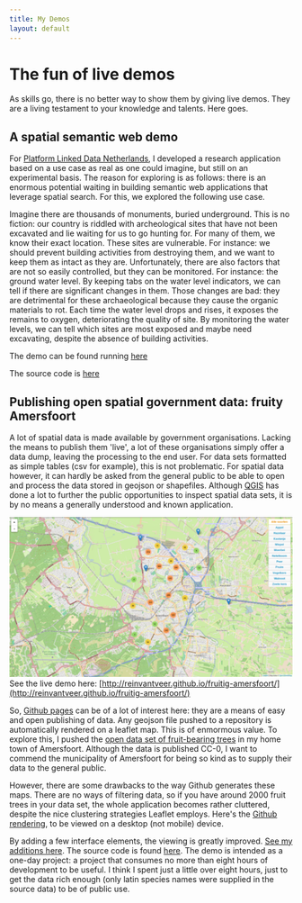 ```yaml
---
title: My Demos
layout: default
---
```


# The fun of live demos
As skills go, there is no better way to show them by giving live demos. They are a living testament to your knowledge and talents. Here goes.

## A spatial semantic web demo
For [Platform Linked Data Netherlands](http:www.pilod.nl), I developed a research application based on a use case as real as one could imagine, but still on an experimental basis. The reason for exploring is as follows: there is an enormous potential waiting in building semantic web applications that leverage spatial search. For this, we explored the following use case. 

Imagine there are thousands of monuments, buried underground. This is no fiction: our country is riddled with archeological sites that have not been excavated and lie waiting for us to go hunting for. For many of them, we know their exact location. These sites are vulnerable. For instance: we should prevent building activities from destroying them, and we want to keep them as intact as they are. Unfortunately, there are also factors that are not so easily controlled, but they can be monitored. For instance: the ground water level. By keeping tabs on the water level indicators, we can tell if there are significant changes in them. Those changes are bad: they are detrimental for these archaeological because they cause the organic materials to rot. Each time the water level drops and rises, it exposes the remains to oxygen, deteriorating the quality of site. By monitoring the water levels, we can tell which sites are most exposed and maybe need excavating, despite the absence of building activities.

The demo can be found running [here](http://www.bureaudigitaalerfgoed.nl/peilbuizen)

The source code is [here](https://github.com/erfgoed-en-locatie/Archeo-Peilbuizen-PoC)

## Publishing open spatial government data: fruity Amersfoort
A lot of spatial data is made available by government organisations. Lacking the means to publish them 'live', a lot of these organisations simply offer a data dump, leaving the processing to the end user. For data sets formatted as simple tables (csv for example), this is not problematic. For spatial data however, it can hardly be asked from the general public to be able to open and process the data stored in geojson or shapefiles. Although [QGIS](http://www.qgis.org) has done a lot to further the public opportunities to inspect spatial data sets, it is by no means a generally understood and known application. 

![Image of fruity-amersfoort](images/fruitig-amersfoort.png)
See the live demo here: [http://reinvantveer.github.io/fruitig-amersfoort/](http://reinvantveer.github.io/fruitig-amersfoort/)

So, [Github pages](https://pages.github.com) can be of a lot of interest here: they are a means of easy and open publishing of data. Any geojson file pushed to a repository is automatically rendered on a leaflet map. This is of enmormous value. To explore this, I pushed the [open data set of fruit-bearing trees](https://data.overheid.nl/data/dataset/bomen-met-eetbare-vruchten-gemeente-amersfoort) in my home town of Amersfoort. Although the data is published CC-0, I want to commend the municipality of Amersfoort for being so kind as to supply their data to the general public.

However, there are some drawbacks to the way Github generates these maps. There are no ways of filtering data, so if you have around 2000 fruit trees in your data set, the whole application becomes rather cluttered, despite the nice clustering strategies Leaflet employs. Here's the [Github rendering](https://github.com/reinvantveer/fruitig-amersfoort/blob/gh-pages/assets/data/fruitig-amersfoort.geojson), to be viewed on a desktop (not mobile) device.

By adding a few interface elements, the viewing is greatly improved. [See my additions here](http://reinvantveer.github.io/fruitig-amersfoort/).
The source code is found [here](https://github.com/reinvantveer/fruitig-amersfoort). The demo is intended as a one-day project: a project that consumes no more than eight hours of development to be useful. I think I spent just a little over eight hours, just to get the data rich enough (only latin species names were supplied in the source data) to be of public use.